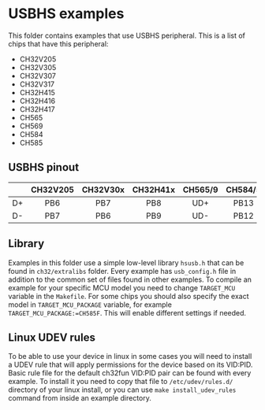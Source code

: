 # USBHS examples

This folder contains examples that use USBHS peripheral. This is a list of chips that have this peripheral:

- CH32V205
- CH32V305
- CH32V307
- CH32V317
- CH32H415
- CH32H416
- CH32H417
- CH565
- CH569
- CH584
- CH585

## USBHS pinout

|   |CH32V205|CH32V30x|CH32H41x|CH565/9|CH584/5|
|:-:|:-:     |:-:     |:-:     |:-:    |:-:    |
|D+ |PB6     |PB7     |PB8     |UD+    |PB13   |
|D- |PB7     |PB6     |PB9     |UD-    |PB12   |

## Library

Examples in this folder use a simple low-level library ``hsusb.h`` that can be found in ``ch32/extralibs`` folder. Every example has ``usb_config.h`` file in addition to the common set of files found in other examples. To compile an example for your specific MCU model you need to change ``TARGET_MCU`` variable in the ``Makefile``. For some chips you should also specify the exact model in ``TARGET_MCU_PACKAGE`` variable, for example ``TARGET_MCU_PACKAGE:=CH585F``. This will enable different settings if needed.

## Linux UDEV rules

To be able to use your device in linux in some cases you will need to install a UDEV rule that will apply permissions for the device based on its VID:PID. Basic rule file for the default ch32fun VID:PID pair can be found with every example. To install it you need to copy that file to ``/etc/udev/rules.d/`` directory of your linux install, or you can use ``make install_udev_rules`` command from inside an example directory.
